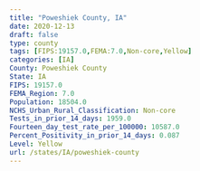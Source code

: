 ```yaml
---
title: "Poweshiek County, IA"
date: 2020-12-13
draft: false
type: county
tags: [FIPS:19157.0,FEMA:7.0,Non-core,Yellow]
categories: [IA]
County: Poweshiek County
State: IA
FIPS: 19157.0
FEMA_Region: 7.0
Population: 18504.0
NCHS_Urban_Rural_Classification: Non-core
Tests_in_prior_14_days: 1959.0
Fourteen_day_test_rate_per_100000: 10587.0
Percent_Positivity_in_prior_14_days: 0.087
Level: Yellow
url: /states/IA/poweshiek-county
---
```



